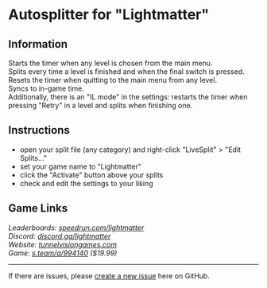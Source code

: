 # Autosplitter for "Lightmatter"
## Information
Starts the timer when any level is chosen from the main menu.  
Splits every time a level is finished and when the final switch is pressed.  
Resets the timer when quitting to the main menu from any level.  
Syncs to in-game time.  
Additionally, there is an "IL mode" in the settings: restarts the timer when pressing "Retry" in a level and splits when finishing one.

## Instructions
* open your split file (any category) and right-click "LiveSplit" > "Edit Splits..."
* set your game name to "Lightmatter"
* click the "Activate" button above your splits
* check and edit the settings to your liking

## Game Links
*Leaderboards: [speedrun.com/lightmatter](https://speedrun.com/lightmatter)*  
*Discord: [discord.gg/lightmatter](https://discord.gg/lightmatter)*  
*Website: [tunnelvisiongames.com](https://tunnelvisiongames.com)*  
*Game: [s.team/a/994140](https://s.team/a/994140) ($19.99)*

---
If there are issues, please [create a new issue](https://github.com/just-ero/AutoSplitTools/issues/new/choose) here on GitHub.